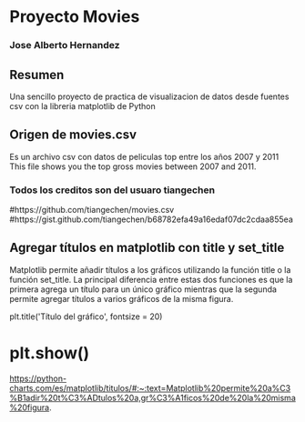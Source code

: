
<h1>Proyecto Movies</h1>
<h3>Jose Alberto Hernandez</h3>

<h2>Resumen</h2>
Una sencillo proyecto de practica de visualizacion de datos desde fuentes csv con la libreria matplotlib de Python


<h2>Origen de movies.csv</h2>
 Es un archivo csv con datos de peliculas top entre los años 2007 y 2011
 This file shows you the top gross movies between 2007 and 2011.
<h3>Todos los creditos son del usuaro tiangechen</h3>
#https://github.com/tiangechen/movies.csv
#https://gist.github.com/tiangechen/b68782efa49a16edaf07dc2cdaa855ea

<h2>Agregar títulos en matplotlib con title y set_title</h2>

Matplotlib permite añadir títulos a los gráficos utilizando la función title o la función set_title. La principal diferencia entre estas dos funciones es que la primera agrega un título para un único gráfico mientras que la segunda permite agregar títulos a varios gráficos de la misma figura. 

plt.title('Título del gráfico', fontsize = 20)
# plt.show()

https://python-charts.com/es/matplotlib/titulos/#:~:text=Matplotlib%20permite%20a%C3%B1adir%20t%C3%ADtulos%20a,gr%C3%A1ficos%20de%20la%20misma%20figura.
